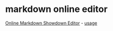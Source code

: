 # markdown online editor

[Online Markdown Showdown Editor](http://www.anupshinde.com/markdown-editor) - [usage](http://www.anupshinde.com/posts/online-markdown-showdown-editor/)
